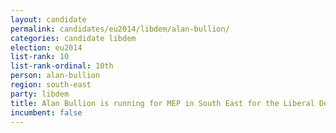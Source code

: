 ```yaml
---
layout: candidate
permalink: candidates/eu2014/libdem/alan-bullion/
categories: candidate libdem
election: eu2014
list-rank: 10
list-rank-ordinal: 10th
person: alan-bullion
region: south-east
party: libdem
title: Alan Bullion is running for MEP in South East for the Liberal Democrats
incumbent: false
---
```


